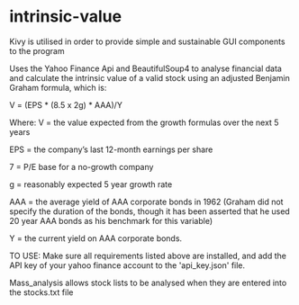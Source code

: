 # intrinsic-value


Kivy is utilised in order to provide simple and sustainable GUI components to the program

Uses the Yahoo Finance Api and BeautifulSoup4 to analyse financial data and calculate the intrinsic value of a valid stock using an adjusted Benjamin Graham formula, which is:

V = (EPS * (8.5 x 2g) * AAA)/Y 

Where:
V = the value expected from the growth formulas over the next 5 years

EPS = the company’s last 12-month earnings per share

7 = P/E base for a no-growth company

g = reasonably expected 5 year growth rate

AAA = the average yield of AAA corporate bonds in 1962 (Graham did not specify the duration of the bonds, though it has been asserted that he used 20 year AAA bonds as his benchmark for this variable)

Y = the current yield on AAA corporate bonds.


TO USE:
Make sure all requirements listed above are installed, and add the API key of your yahoo finance account to the 'api_key.json' file.


Mass_analysis allows stock lists to be analysed when they are entered into the stocks.txt file
